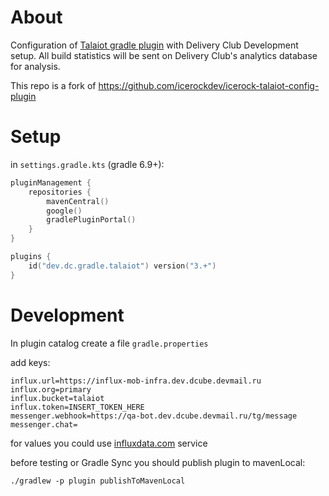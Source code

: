 # About
Configuration of [Talaiot gradle plugin](https://github.com/cdsap/Talaiot/) with Delivery Club Development setup.
All build statistics will be sent on Delivery Club's analytics database for analysis.

This repo is a fork of https://github.com/icerockdev/icerock-talaiot-config-plugin

# Setup
in `settings.gradle.kts` (gradle 6.9+):
```kotlin
pluginManagement {
    repositories {
        mavenCentral()
        google()
        gradlePluginPortal()
    }
}

plugins {
    id("dev.dc.gradle.talaiot") version("3.+")
}
```

# Development
In plugin catalog create a file `gradle.properties`  

add keys:  
```
influx.url=https://influx-mob-infra.dev.dcube.devmail.ru
influx.org=primary
influx.bucket=talaiot
influx.token=INSERT_TOKEN_HERE
messenger.webhook=https://qa-bot.dev.dcube.devmail.ru/tg/message
messenger.chat=
```

for values you could use [influxdata.com](https://www.influxdata.com/) service

before testing or Gradle Sync you should publish plugin to mavenLocal:
```shell
./gradlew -p plugin publishToMavenLocal
```

